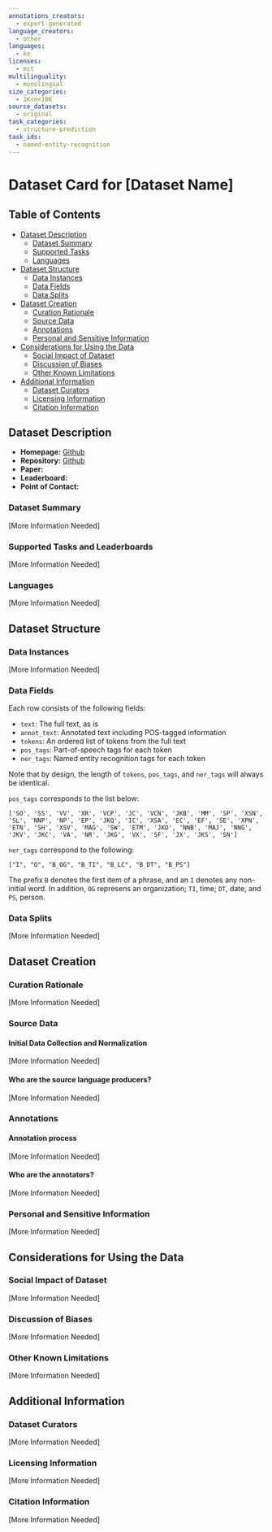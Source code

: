```yaml
---
annotations_creators:
  - expert-generated
language_creators:
  - other
languages:
  - ko
licenses:
  - mit
multilinguality:
  - monolingual
size_categories:
  - 1K<n<10K
source_datasets:
  - original
task_categories:
  - structure-prediction
task_ids:
  - named-entity-recognition
---
```


# Dataset Card for [Dataset Name]

## Table of Contents

- [Dataset Description](#dataset-description)
  - [Dataset Summary](#dataset-summary)
  - [Supported Tasks](#supported-tasks-and-leaderboards)
  - [Languages](#languages)
- [Dataset Structure](#dataset-structure)
  - [Data Instances](#data-instances)
  - [Data Fields](#data-instances)
  - [Data Splits](#data-instances)
- [Dataset Creation](#dataset-creation)
  - [Curation Rationale](#curation-rationale)
  - [Source Data](#source-data)
  - [Annotations](#annotations)
  - [Personal and Sensitive Information](#personal-and-sensitive-information)
- [Considerations for Using the Data](#considerations-for-using-the-data)
  - [Social Impact of Dataset](#social-impact-of-dataset)
  - [Discussion of Biases](#discussion-of-biases)
  - [Other Known Limitations](#other-known-limitations)
- [Additional Information](#additional-information)
  - [Dataset Curators](#dataset-curators)
  - [Licensing Information](#licensing-information)
  - [Citation Information](#citation-information)

## Dataset Description

- **Homepage:** [Github](https://github.com/kmounlp/NER)
- **Repository:** [Github](https://github.com/kmounlp/NER)
- **Paper:**
- **Leaderboard:**
- **Point of Contact:**

### Dataset Summary

[More Information Needed]

### Supported Tasks and Leaderboards

[More Information Needed]

### Languages

[More Information Needed]

## Dataset Structure

### Data Instances

[More Information Needed]

### Data Fields

Each row consists of the following fields:

- `text`: The full text, as is
- `annot_text`: Annotated text including POS-tagged information
- `tokens`: An ordered list of tokens from the full text
- `pos_tags`: Part-of-speech tags for each token
- `ner_tags`: Named entity recognition tags for each token

Note that by design, the length of `tokens`, `pos_tags`, and `ner_tags` will always be identical.

`pos_tags` corresponds to the list below:

```
['SO', 'SS', 'VV', 'XR', 'VCP', 'JC', 'VCN', 'JKB', 'MM', 'SP', 'XSN', 'SL', 'NNP', 'NP', 'EP', 'JKQ', 'IC', 'XSA', 'EC', 'EF', 'SE', 'XPN', 'ETN', 'SH', 'XSV', 'MAG', 'SW', 'ETM', 'JKO', 'NNB', 'MAJ', 'NNG', 'JKV', 'JKC', 'VA', 'NR', 'JKG', 'VX', 'SF', 'JX', 'JKS', 'SN']
```

`ner_tags` correspond to the following:

```
["I", "O", "B_OG", "B_TI", "B_LC", "B_DT", "B_PS"]
```

The prefix `B` denotes the first item of a phrase, and an `I` denotes any non-initial word. In addition, `OG` represens an organization; `TI`, time; `DT`, date, and `PS`, person.

### Data Splits

[More Information Needed]

## Dataset Creation

### Curation Rationale

[More Information Needed]

### Source Data

#### Initial Data Collection and Normalization

[More Information Needed]

#### Who are the source language producers?

[More Information Needed]

### Annotations

#### Annotation process

[More Information Needed]

#### Who are the annotators?

[More Information Needed]

### Personal and Sensitive Information

[More Information Needed]

## Considerations for Using the Data

### Social Impact of Dataset

[More Information Needed]

### Discussion of Biases

[More Information Needed]

### Other Known Limitations

[More Information Needed]

## Additional Information

### Dataset Curators

[More Information Needed]

### Licensing Information

[More Information Needed]

### Citation Information

[More Information Needed]

